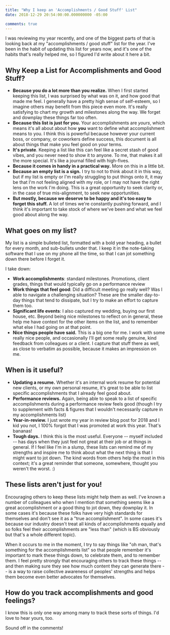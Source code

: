 ```yaml
---
title: "Why I keep an 'Accomplishments / Good Stuff' List"
date: 2018-12-29 20:54:00:00.000000000 -05:00

comments: true
---
```


I was reviewing my year recently, and one of the biggest parts of that is looking back at my "accomplishments / good stuff" list for the year. I've been in the habit of updating this list for years now, and it's one of the habits that's really helped me, so I figured I'd write about it here a bit.

## Why Keep a List for Accomplishments and Good Stuff?

* **Because you do a lot more than you realize.** When I first started keeping this list, I was surprised by what was on it, and how good that made me feel. I generally have a pretty high sense of self-esteem, so I imagine others may benefit from this piece even more. It's really satisfying to chart my growth and milestones along the way. We forget and downplay these things far too often.
* **Because this list is just for you.** Your accomplishments are *yours*, which means it's all about about how **you** want to define what accomplishment means to you. I think this is powerful because however your current boss, or company, or coworkers define success, this document is all about things that make you feel good on your terms.
* **It's private**. Keeping a list like this can feel like a secret stash of good vibes, and you never need to show it to anyone. To me, that makes it all the more special. It's like a journal filled with high-fives.
* **Because it comes in handy in a practical way.** More on this in a little bit.
* **Because an empty list is a sign.** I try to not to think about it in this way, but if my list is empty or I'm really struggling to put things onto it, it may be that I'm not feeling aligned with my role, or I may not have the right lens on the work I'm doing. This is a great opportunity to seek clarity or, in the case of true mis-alignment, to seek new opportunities.
* **But mostly, because we deserve to be happy and it's too easy to forget this stuff.** A lot of times we're constantly pushing forward, and I think it's important to take stock of where we've been and what we feel good about along the way.

## What goes on my list?

My list is a simple bulleted list, formatted with a bold year heading, a bullet for every month, and sub-bullets under that. I keep it in the note-taking software that I use on my phone all the time, so that I can jot something down there before I forget it.

I take down:

* **Work accomplishments**: standard milestones. Promotions, client grades, things that would typically go on a performance review
* **Work things that feel good**: Did a difficult meeting go really well? Was I able to navigate a challenging situation? These are the smaller day-to-day things that tend to dissipate, but I try to make an effort to capture them too.
* **Significant life events**: I also captured my wedding, buying our first house, etc. Beyond being nice milestones to reflect on in general, these help me have context for the other items on the list, and to remember what else I had going on at that point.
* **Nice things people have said.** This is a big one for me. I work with some really nice people, and occasionally I'll get some really genuine, kind feedback from colleagues or a client. I capture that stuff there as well, as close to verbatim as possible, because it makes an impression on me.

## When is it useful?

* **Updating a resume.** Whether it's an internal work resume for potential new clients, or my own personal resume, it's great to be able to list specific accomplishments that I already feel good about.
* **Performance reviews.** Again, being able to speak to a list of specific accomplishments during a performance review feels good (though I try to supplement with facts & figures that I wouldn't necessarily capture in my accomplishments list)
* **Year-in-review.** I just wrote my year in review blog post for 2018 and I kid you not, I 100% forgot that I was promoted at work this year. That's bananas!
* **Tough days.** I think this is the most useful. Everyone -- myself included -- has days when they just feel not great at their job or at things in general. If I feel like I'm in a slump, these lists can remind me of my strengths and inspire me to think about what the next thing is that I might want to jot down. The kind words from others help the most in this context; it's a great reminder that someone, somewhere, thought you weren't the worst. :) 

## These lists aren't just for you!

Encouraging others to keep these lists might help them as well. I've known a number of colleagues who when I mention that something seems like a great accomplishment or a good thing to jot down, they downplay it. In some cases it's because these folks have very high standards for themselves and don't see it as a "true accomplishment". In some cases it's because our industry doesn't treat all kinds of accomplishments equally and so folks feel their accomplishments are "less than" (which is BS obviously but that's a whole different topic).

When it occurs to me in the moment, I try to say things like "oh man, that's something for the accomplishments list" so that people remember it's important to mark these things down, to celebrate them, and to remember them. I feel pretty strongly that encouraging others to track these things -- and then making sure they see how much content they can generate there -- is a way to raise collective awareness of peoples' strengths and helps them become even better advocates for themselves.

## How do you track accomplishments and good feelings?

I know this is only one way among many to track these sorts of things. I'd love to hear yours, too.

Sound off in the comments!
